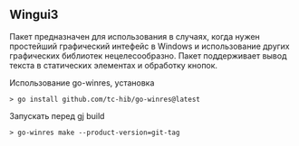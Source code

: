 ## Wingui3

Пакет предназначен для использования в случаях, когда нужен простейший графический интефейс в Windows и использование других графических библиотек нецелесообразно. Пакет поддерживает вывод текста в статических элементах и обработку кнопок.

Использование go-winres, установка
```
> go install github.com/tc-hib/go-winres@latest
```
Запускать перед gj build
```
> go-winres make --product-version=git-tag
```